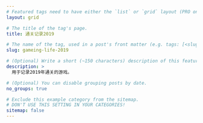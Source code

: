 ```yaml
---
# Featured tags need to have either the `list` or `grid` layout (PRO only).
layout: grid

# The title of the tag's page.
title: 通关记录2019

# The name of the tag, used in a post's front matter (e.g. tags: [<slug>]).
slug: gameing-life-2019

# (Optional) Write a short (~150 characters) description of this featured tag.
description: >
  用于记录2019年通关的游戏。

# (Optional) You can disable grouping posts by date.
no_groups: true

# Exclude this example category from the sitemap.
# DON'T USE THIS SETTING IN YOUR CATEGORIES!
sitemap: false
---
```

